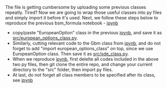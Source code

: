 The file is getting cumbersome by uploading some previous classes repeatly. 
Tired? Now we are going to wrap those useful classes into py files and simply import it before it's used.
Next, we follow these steps below to reproduce 
the previous bsm_formula notebook - [ipynb](../src/bsm_formula_v01.ipynb)

- copy/paste  "EuropeanOption" class in the previous 
  [ipynb](../src/european_options_class.ipynb), and save it as 
  [src/european_options_class.py](../src/european_options_class.py).
- Similarly, cutting relevant code to the Gbm class from [ipynb](../src/bsm_formula_v01.ipynb), 
  and do not forget to add "import european_options_class" on top, since we use EuropeanOption class.
  Then save it as [src/sde_class.py](../src/sde_class.py).  
- When we reproduce [ipynb](../src/bsm_formula_v01.ipynb), first delelte all codes included in the above two py files, then 
git clone the entire repo, and change your current directory to the "src" folder, then import py files.
- At last, do not forget all class members to be specified after its class, see [ipynb](../src/bsm_formula_v02.ipynb)
